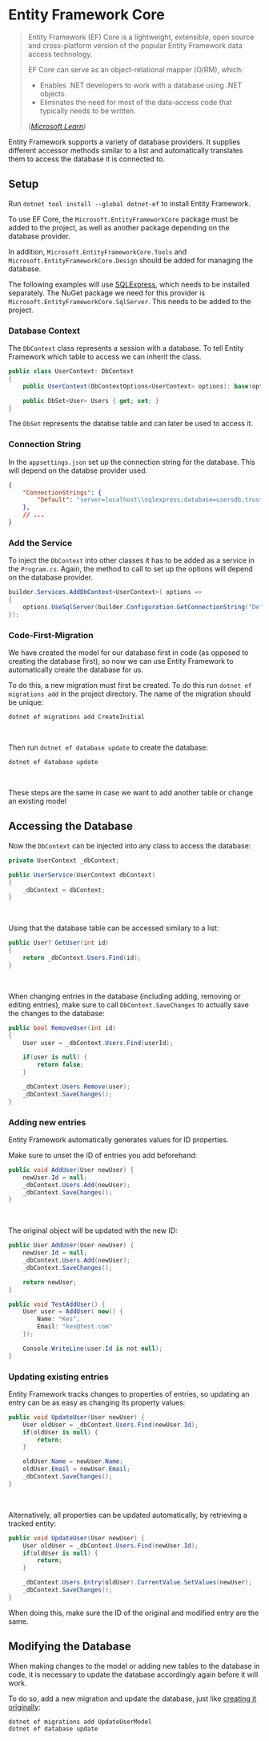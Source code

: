 # Entity Framework Core
> Entity Framework (EF) Core is a lightweight, extensible, open source and cross-platform version of the popular Entity Framework data access technology.
> 
> EF Core can serve as an object-relational mapper (O/RM), which:
> - Enables .NET developers to work with a database using .NET objects.
> - Eliminates the need for most of the data-access code that typically needs to be written.
> 
> *([Microsoft Learn](https://learn.microsoft.com/en-us/ef/core/))*

Entity Framework supports a variety of database providers. It supplies different accessor methods similar to a list and automatically translates them to access the database it is connected to.

## Setup
Run `dotnet tool install --global dotnet-ef` to install Entity Framework.

To use EF Core, the `Microsoft.EntityFrameworkCore` package must be added to the project, as well as another package depending on the database provider.

In addition, `Microsoft.EntityFrameworkCore.Tools` and `Microsoft.EntityFrameworkCore.Design` should be added for managing the database.

The following examples will use [SQLExpress](https://www.microsoft.com/de-de/sql-server/sql-server-downloads), which needs to be installed separately. 
The NuGet package we need for this provider is `Microsoft.EntityFrameworkCore.SqlServer`. This needs to be added to the project.

### Database Context
The `DbContext` class represents a session with a database. To tell Entity Framework which table to access we can inherit the class.
```cs
public class UserContext: DbContext
{
    public UserContext(DbContextOptions<UserContext> options): base(options) { }

    public DbSet<User> Users { get; set; }
}
```
The `DbSet` represents the databse table and can later be used to access it.

### Connection String
In the `appsettings.json` set up the connection string for the database. This will depend on the databse provider used.
```json
{
    "ConnectionStrings": {
        "Default": "server=localhost\\sqlexpress;database=usersdb;trusted_connection=true;TrustServerCertificate=true"
    },
    // ...
}
```

### Add the Service
To inject the `DbContext` into other classes it has to be added as a service in the `Program.cs`. Again, the method to call to set up the options will depend on the database provider.
```cs
builder.Services.AddDbContext<UserContext>( options =>
{
    options.UseSqlServer(builder.Configuration.GetConnectionString("Default"));
});
```

### Code-First-Migration
We have created the model for our database first in code (as opposed to creating the database first), so now we can use Entity Framework to automatically create the database for us.

To do this, a new migration must first be created. To do this run `dotnet ef migrations add` in the project directory. The name of the migration should be unique:
```
dotnet ef migrations add CreateInitial
```

<br>

Then run `dotnet ef database update` to create the database:
```
dotnet ef database update
```

<br>

These steps are the same in case we want to add another table or change an existing model

## Accessing the Database
Now the `DbContext` can be injected into any class to access the database:
```cs
private UserContext _dbContext;

public UserService(UserContext dbContext)
{
    _dbContext = dbContext;
}
```

<br>

Using that the database table can be accessed similary to a list:
```cs
public User? GetUser(int id)
{
    return _dbContext.Users.Find(id);
}
```

<br>

When changing entries in the database (including adding, removing or editing entries), make sure to call `DbContext.SaveChanges` to actually save the changes to the database:
```cs
public bool RemoveUser(int id) 
{
    User user = _dbContext.Users.Find(userId);

    if(user is null) {
        return false;
    }

    _dbContext.Users.Remove(user);
    _dbContext.SaveChanges();
}
```

### Adding new entries
Entity Framework automatically generates values for ID properties.

Make sure to unset the ID of entries you add beforehand:
```cs
public void AddUser(User newUser) {
    newUser.Id = null;
    _dbContext.Users.Add(newUser);
    _dbContext.SaveChanges();
}
```

<br>

The original object will be updated with the new ID:
```cs
public User AddUser(User newUser) {
    newUser.Id = null;
    _dbContext.Users.Add(newUser);
    _dbContext.SaveChanges();

    return newUser;
}

public void TestAddUser() {
    User user = AddUser( new() {
        Name: "Kes",
        Email: "kes@test.com"
    });

    Console.WriteLine(user.Id is not null);
}
```

### Updating existing entries
Entity Framework tracks changes to properties of entries, so updating an entry can be as easy as changing its property values:
```cs
public void UpdateUser(User newUser) {
    User oldUser = _dbContext.Users.Find(newUser.Id);
    if(oldUser is null) {
        return;
    }

    oldUser.Name = newUser.Name;
    oldUser.Email = newUser.Email;
    _dbContext.SaveChanges();
}
```

<br>

Alternatively, all properties can be updated automatically, by retrieving a tracked entity:
```cs
public void UpdateUser(User newUser) {
    User oldUser = _dbContext.Users.Find(newUser.Id);
    if(oldUser is null) {
        return;
    }

    _dbContext.Users.Entry(oldUser).CurrentValue.SetValues(newUser);
    _dbContext.SaveChanges();
}
```
When doing this, make sure the ID of the original and modified entry are the same.

## Modifying the Database
When making changes to the model or adding new tables to the database in code, it is necessary to update the database accordingly again before it will work.

To do so, add a new migration and update the database, just like [creating it originally](#code-first-migration):
```
dotnet ef migrations add UpdateUserModel
dotnet ef database update
```